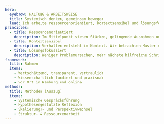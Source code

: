 ```yaml
---
hero:
  eyebrow: HALTUNG & ARBEITSWEISE
  title: Systemisch denken, gemeinsam bewegen
  lead: Ich arbeite ressourcenorientiert, kontextsensibel und lösungsfokussiert – mit Blick auf Wechselwirkungen und Beziehungen.
principles:
  - title: Ressourcenorientiert
    description: Im Mittelpunkt stehen Stärken, gelingende Ausnahmen und vorhandene Kompetenzen.
  - title: Kontextsensibel
    description: Verhalten entsteht im Kontext. Wir betrachten Muster und Rahmenbedingungen gemeinsam.
  - title: Lösungsfokussiert
    description: Weniger Problemursachen, mehr nächste hilfreiche Schritte – konkret und alltagstauglich.
framework:
  title: Rahmen
  items:
    - Wertschätzend, transparent, vertraulich
    - Wissenschaftlich fundiert und praxisnah
    - Vor Ort in Hamburg und online
methods:
  title: Methoden (Auszug)
  items:
    - Systemische Gesprächsführung
    - Hypothesengestützte Reflexion
    - Skalierungs- und Perspektivwechsel
    - Struktur- & Ressourcenarbeit
---
```


